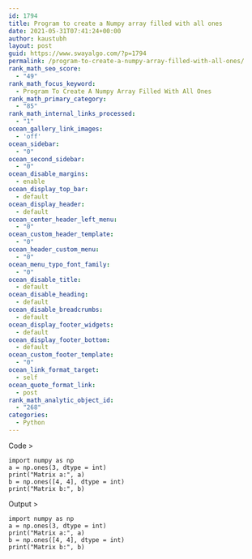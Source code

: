 ```yaml
---
id: 1794
title: Program to create a Numpy array filled with all ones
date: 2021-05-31T07:41:24+00:00
author: kaustubh
layout: post
guid: https://www.swayalgo.com/?p=1794
permalink: /program-to-create-a-numpy-array-filled-with-all-ones/
rank_math_seo_score:
  - "49"
rank_math_focus_keyword:
  - Program To Create A Numpy Array Filled With All Ones
rank_math_primary_category:
  - "85"
rank_math_internal_links_processed:
  - "1"
ocean_gallery_link_images:
  - 'off'
ocean_sidebar:
  - "0"
ocean_second_sidebar:
  - "0"
ocean_disable_margins:
  - enable
ocean_display_top_bar:
  - default
ocean_display_header:
  - default
ocean_center_header_left_menu:
  - "0"
ocean_custom_header_template:
  - "0"
ocean_header_custom_menu:
  - "0"
ocean_menu_typo_font_family:
  - "0"
ocean_disable_title:
  - default
ocean_disable_heading:
  - default
ocean_disable_breadcrumbs:
  - default
ocean_display_footer_widgets:
  - default
ocean_display_footer_bottom:
  - default
ocean_custom_footer_template:
  - "0"
ocean_link_format_target:
  - self
ocean_quote_format_link:
  - post
rank_math_analytic_object_id:
  - "268"
categories:
  - Python
---
```

Code >

<pre class="wp-block-code"><code>import numpy as np
a = np.ones(3, dtype = int)
print("Matrix a:", a)
b = np.ones(&#91;4, 4], dtype = int)
print("Matrix b:", b)</code></pre>

Output >

<pre class="wp-block-code"><code>import numpy as np
a = np.ones(3, dtype = int)
print("Matrix a:", a)
b = np.ones(&#91;4, 4], dtype = int)
print("Matrix b:", b)</code></pre>